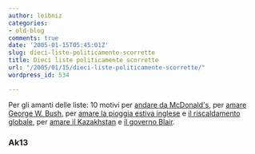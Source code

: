 ```yaml
---
author: leibniz
categories:
- old-blog
comments: true
date: '2005-01-15T05:45:01Z'
slug: dieci-liste-politicamente-scorrette
title: Dieci liste politicamente scorrette
url: "/2005/01/15/dieci-liste-politicamente-scorrette/"
wordpress_id: 534

---
```

Per gli amanti delle liste: 10 motivi per [andare da McDonald's](http://www.ak13.com/article.php?id=277), per [amare George W. Bush](http://www.ak13.com/article.php?id=274), per [amare la pioggia estiva inglese](http://www.ak13.com/article.php?id=227) e [il riscaldamento globale](http://www.ak13.com/article.php?id=249), per [amare il Kazakhstan](http://www.ak13.com/article.php?id=193) e [il governo Blair](http://www.ak13.com/article.php?id=180).




### Ak13

